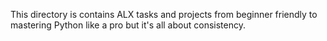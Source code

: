 This directory is contains ALX tasks and projects from beginner friendly to mastering Python like a pro but it's all about consistency.
